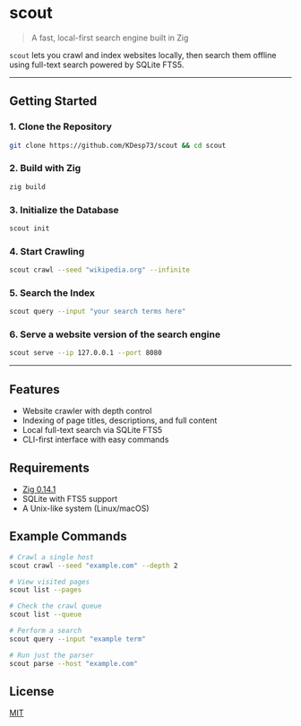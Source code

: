 # scout

> A fast, local-first search engine built in Zig

`scout` lets you crawl and index websites locally, then search them offline using full-text search powered by SQLite FTS5.

---

## Getting Started

### 1. Clone the Repository

```bash
git clone https://github.com/KDesp73/scout && cd scout
```

### 2. Build with Zig

```bash
zig build
```

### 3. Initialize the Database

```bash
scout init
```

### 4. Start Crawling

```bash
scout crawl --seed "wikipedia.org" --infinite
```

### 5. Search the Index

```bash
scout query --input "your search terms here"
```

### 6. Serve a website version of the search engine

```bash
scout serve --ip 127.0.0.1 --port 8080
```


---

## Features

* Website crawler with depth control
* Indexing of page titles, descriptions, and full content
* Local full-text search via SQLite FTS5
* CLI-first interface with easy commands

## Requirements

* [Zig 0.14.1](https://ziglang.org/download/)
* SQLite with FTS5 support
* A Unix-like system (Linux/macOS)

## Example Commands

```bash
# Crawl a single host
scout crawl --seed "example.com" --depth 2

# View visited pages
scout list --pages

# Check the crawl queue
scout list --queue

# Perform a search
scout query --input "example term"

# Run just the parser
scout parse --host "example.com"
```

## License

[MIT](./LICENSE)
